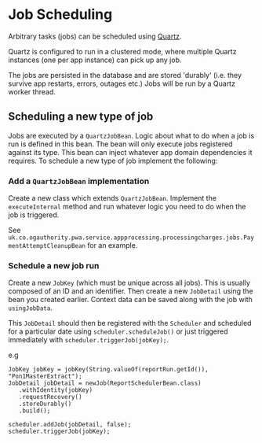 # Job Scheduling
Arbitrary tasks (jobs) can be scheduled using [Quartz](http://www.quartz-scheduler.org/documentation/2.4.0-SNAPSHOT/).

Quartz is configured to run in a clustered mode, where multiple Quartz instances (one per app instance) can pick up any job.

The jobs are persisted in the database and are stored 'durably' (i.e. they survive app restarts, errors, outages etc.)
Jobs will be run by a Quartz worker thread.

## Scheduling a new type of job
Jobs are executed by a `QuartzJobBean`. Logic about what to do when a job is run is defined in this bean. The bean will only execute jobs registered against its type. 
This bean can inject whatever app domain dependencies it requires.
To schedule a new type of job implement the following:

### Add a `QuartzJobBean` implementation
Create a new class which extends `QuartzJobBean`. Implement the `executeInternal` method and run whatever logic you need to do when the job is triggered.

See `uk.co.ogauthority.pwa.service.appprocessing.processingcharges.jobs.PaymentAttemptCleanupBean` for an example.

### Schedule a new job run
Create a new `JobKey` (which must be unique across all jobs). This is usually composed of an ID and an identifier.
Then create a new `JobDetail` using the bean you created earlier. 
Context data can be saved along with the job with `usingJobData`.

This `JobDetail` should then be registered with the `Scheduler` and scheduled for a particular date using `scheduler.scheduleJob()` 
or just triggered immediately with `scheduler.triggerJob(jobKey);`.

e.g
``` 
JobKey jobKey = jobKey(String.valueOf(reportRun.getId()), "Pon1MasterExtract");
JobDetail jobDetail = newJob(ReportSchedulerBean.class)
   .withIdentity(jobKey)
   .requestRecovery()
   .storeDurably()
   .build();
   
scheduler.addJob(jobDetail, false);
scheduler.triggerJob(jobKey);  
```
